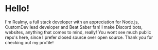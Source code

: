 # Hello!
I'm Realmy, a full stack developer with an appreciation for Node.js, CustomDev lead developer and Beat Saber fan! I make Discord bots, websites, anything that comes to mind, really! You wont see much public repo's here, since I prefer closed source over open source. Thank you for checking out my profile!
